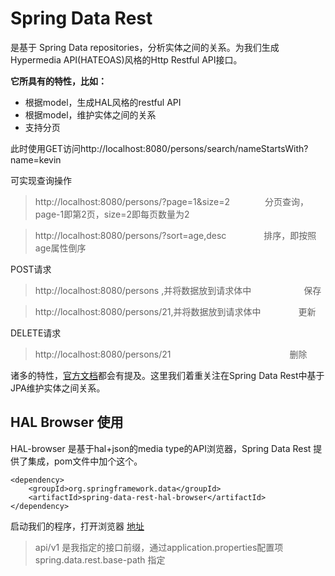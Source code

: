 # Spring Data Rest 

是基于 Spring Data repositories，分析实体之间的关系。为我们生成Hypermedia API(HATEOAS)风格的Http Restful API接口。

**它所具有的特性，比如：**

* 根据model，生成HAL风格的restful API
* 根据model，维护实体之间的关系
* 支持分页

此时使用GET访问http://localhost:8080/persons/search/nameStartsWith?name=kevin

可实现查询操作

> http://localhost:8080/persons/?page=1&size=2　　　　分页查询，page-1即第2页，size=2即每页数量为2

> http://localhost:8080/persons/?sort=age,desc　　　　  排序，即按照age属性倒序

 POST请求

> http://localhost:8080/persons ,并将数据放到请求体中　　　　　　保存

> http://localhost:8080/persons/21,并将数据放到请求体中　　　　  更新

DELETE请求

> http://localhost:8080/persons/21    　　　　　　　　　　　　　 删除

诸多的特性，[官方文档](http://docs.spring.io/spring-data/rest/docs/2.6.3.RELEASE/reference/html/ "官方文档")都会有提及。这里我们着重关注在Spring Data Rest中基于JPA维护实体之间关系。

## HAL Browser 使用

HAL-browser 是基于hal+json的media type的API浏览器，Spring Data Rest 提供了集成，pom文件中加个这个。

```maven
<dependency>
    <groupId>org.springframework.data</groupId>
    <artifactId>spring-data-rest-hal-browser</artifactId>
</dependency>
```

启动我们的程序，打开浏览器 [地址](https://localhost:8433/api/v1/browser/index.html#/api/v1)

> api/v1 是我指定的接口前缀，通过application.properties配置项 spring.data.rest.base-path 指定
